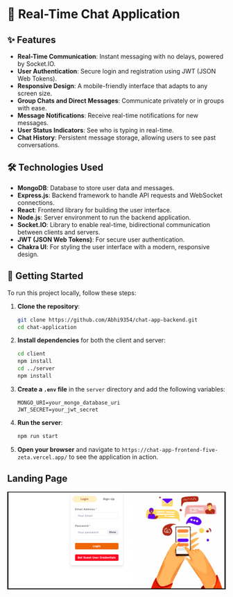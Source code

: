 # 💬 Real-Time Chat Application

## ✨ Features

- **Real-Time Communication**: Instant messaging with no delays, powered by Socket.IO.
- **User Authentication**: Secure login and registration using JWT (JSON Web Tokens).
- **Responsive Design**: A mobile-friendly interface that adapts to any screen size.
- **Group Chats and Direct Messages**: Communicate privately or in groups with ease.
- **Message Notifications**: Receive real-time notifications for new messages.
- **User Status Indicators**: See who is typing in real-time.
- **Chat History**: Persistent message storage, allowing users to see past conversations.

## 🛠 Technologies Used

- **MongoDB**: Database to store user data and messages.
- **Express.js**: Backend framework to handle API requests and WebSocket connections.
- **React**: Frontend library for building the user interface.
- **Node.js**: Server environment to run the backend application.
- **Socket.IO**: Library to enable real-time, bidirectional communication between clients and servers.
- **JWT (JSON Web Tokens)**: For secure user authentication.
- **Chakra UI**: For styling the user interface with a modern, responsive design.

## 🚀 Getting Started

To run this project locally, follow these steps:

1. **Clone the repository**:
    ```sh
    git clone https://github.com/Abhi9354/chat-app-backend.git
    cd chat-application
    ```

2. **Install dependencies** for both the client and server:
    ```sh
    cd client
    npm install
    cd ../server
    npm install
    ```

3. **Create a `.env` file** in the `server` directory and add the following variables:
    ```env
    MONGO_URI=your_mongo_database_uri
    JWT_SECRET=your_jwt_secret
    ```

4. **Run the server**:
    ```sh
    npm run start
    ```

5. **Open your browser** and navigate to `https://chat-app-frontend-five-zeta.vercel.app/` to see the application in action.

## Landing Page

![chat](https://github.com/Abhi9354/chat-app-backend/blob/main/assests/landing.png)
